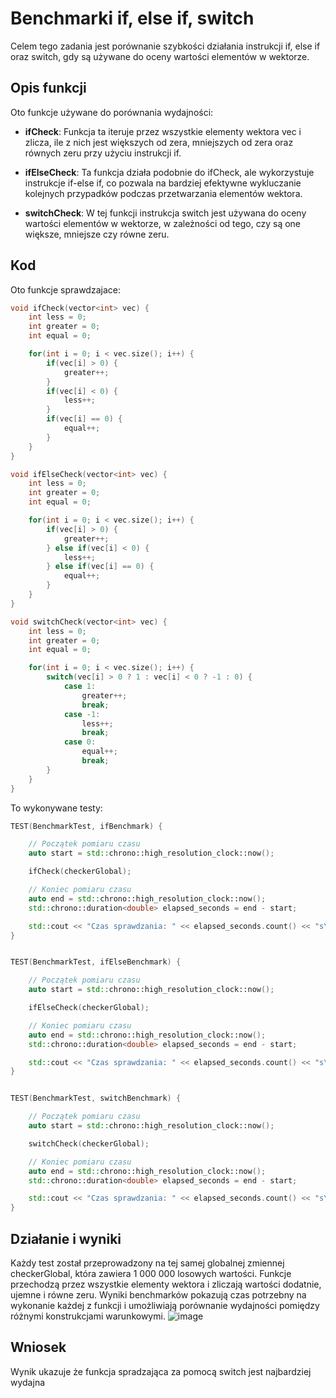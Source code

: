 # Benchmarki if, else if, switch

Celem tego zadania jest porównanie szybkości działania instrukcji if, else if oraz switch, gdy są używane do oceny wartości elementów w wektorze.

## Opis funkcji

Oto funkcje używane do porównania wydajności:

- **ifCheck**: Funkcja ta iteruje przez wszystkie elementy wektora vec i zlicza, ile z nich jest większych od zera, mniejszych od zera oraz równych zeru przy użyciu instrukcji if.

- **ifElseCheck**: Ta funkcja działa podobnie do ifCheck, ale wykorzystuje instrukcje if-else if, co pozwala na bardziej efektywne wykluczanie kolejnych przypadków podczas przetwarzania elementów wektora.

- **switchCheck**: W tej funkcji instrukcja switch jest używana do oceny wartości elementów w wektorze, w zależności od tego, czy są one większe, mniejsze czy równe zeru.


## Kod
Oto funkcje sprawdzajace:
```cpp
void ifCheck(vector<int> vec) {
    int less = 0;
    int greater = 0;
    int equal = 0;

    for(int i = 0; i < vec.size(); i++) {
        if(vec[i] > 0) {
            greater++;
        }
        if(vec[i] < 0) {
            less++;
        }
        if(vec[i] == 0) {
            equal++;
        }
    }
}

void ifElseCheck(vector<int> vec) {
    int less = 0;
    int greater = 0;
    int equal = 0;

    for(int i = 0; i < vec.size(); i++) {
        if(vec[i] > 0) {
            greater++;
        } else if(vec[i] < 0) {
            less++;
        } else if(vec[i] == 0) {
            equal++;
        }
    }
}

void switchCheck(vector<int> vec) {
    int less = 0;
    int greater = 0;
    int equal = 0;

    for(int i = 0; i < vec.size(); i++) {
        switch(vec[i] > 0 ? 1 : vec[i] < 0 ? -1 : 0) {
            case 1:
                greater++;
                break;
            case -1:
                less++;
                break;
            case 0:
                equal++;
                break;
        }
    }
}
```

To wykonywane testy:
```cpp
TEST(BenchmarkTest, ifBenchmark) {

    // Początek pomiaru czasu
    auto start = std::chrono::high_resolution_clock::now();

    ifCheck(checkerGlobal);

    // Koniec pomiaru czasu
    auto end = std::chrono::high_resolution_clock::now();
    std::chrono::duration<double> elapsed_seconds = end - start;

    std::cout << "Czas sprawdzania: " << elapsed_seconds.count() << "s\n";
}


TEST(BenchmarkTest, ifElseBenchmark) {

    // Początek pomiaru czasu
    auto start = std::chrono::high_resolution_clock::now();

    ifElseCheck(checkerGlobal);

    // Koniec pomiaru czasu
    auto end = std::chrono::high_resolution_clock::now();
    std::chrono::duration<double> elapsed_seconds = end - start;

    std::cout << "Czas sprawdzania: " << elapsed_seconds.count() << "s\n";
}


TEST(BenchmarkTest, switchBenchmark) {

    // Początek pomiaru czasu
    auto start = std::chrono::high_resolution_clock::now();

    switchCheck(checkerGlobal);

    // Koniec pomiaru czasu
    auto end = std::chrono::high_resolution_clock::now();
    std::chrono::duration<double> elapsed_seconds = end - start;

    std::cout << "Czas sprawdzania: " << elapsed_seconds.count() << "s\n";
}
```

## Działanie i wyniki
Każdy test został przeprowadzony na tej samej globalnej zmiennej checkerGlobal, która zawiera 1 000 000 losowych wartości. Funkcje przechodzą przez wszystkie elementy wektora i zliczają wartości dodatnie, ujemne i równe zeru. Wyniki benchmarków pokazują czas potrzebny na wykonanie każdej z funkcji i umożliwiają porównanie wydajności pomiędzy różnymi konstrukcjami warunkowymi.
![image](https://github.com/user-attachments/assets/e8e5eb32-e2e1-4a1e-ae66-9d48eac9cc50)



## Wniosek
Wynik ukazuje że funkcja spradzająca za pomocą switch jest najbardziej wydajna
